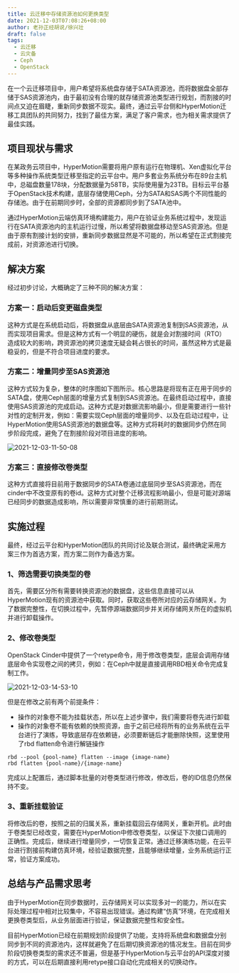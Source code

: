 ```yaml
---
title: 云迁移中存储资源池如何更换类型
date: 2021-12-03T07:08:26+08:00
author: 老孙正经胡说/徐兴壮
draft: false
tags:
  - 云迁移
  - 云灾备
  - Ceph
  - OpenStack
---
```


在一个云迁移项目中，用户希望将系统盘存储于SATA资源池，而将数据盘全部存储于SAS资源池内，由于最初没有合理的就存储资源池类型进行规划，而割接的时间点又迫在眉睫，重新同步数据不现实。最终，通过云平台侧和HyperMotion迁移工具团队的共同努力，找到了最佳方案，满足了客户需求，也为相关需求提供了最佳实践。

## 项目现状与需求

在某政务云项目中，HyperMotion需要将用户原有运行在物理机、Xen虚拟化平台等多种操作系统类型迁移至指定的云平台中。用户多套业务系统分布在89台主机中，总磁盘数量178块，分配数据量为58TB，实际使用量为23TB。目标云平台基于OpenStack技术构建，底层存储使用Ceph，分为SATA和SAS两个不同性能的存储池。由于在前期同步时，全部的资源都同步到了SATA池中。

通过HyperMotion云端仿真环境构建能力，用户在验证业务系统过程中，发现运行在SATA资源池内的主机运行过慢，所以希望将数据盘移动至SAS资源池。但是由于原有割接计划的安排，重新同步数据显然是不可能的，所以希望在正式割接完成前，对资源池进行切换。

## 解决方案

经过初步讨论，大概确定了三种不同的解决方案：

### 方案一：启动后变更磁盘类型

这种方式是在系统启动后，将数据盘从底层由SATA资源池复制到SAS资源池，从而实现项目需求。但是这种方式有一个明显的硬伤，就是会对割接时间（RTO）造成较大的影响，跨资源池的拷贝速度无疑会耗占很长的时间，虽然这种方式是最稳妥的，但是不符合项目进度的要求。

### 方案二：增量同步至SAS资源池

这种方式较为复杂，整体的时序图如下图所示。核心思路是将现有正在用于同步的SATA盘，使用Ceph层面的增量方式复制到SAS资源池。在最终启动过程中，直接使用SAS资源池的完成启动。这种方式是对数据流影响最小，但是需要进行一些针对性的定制开发，例如：需要实现Ceph层面的增量同步、以及在启动过程中，让HyperMotion使用SAS资源池的数据盘等。这种方式将耗时的数据同步仍然在同步阶段完成，避免了在割接阶段对项目进度的影响。

![2021-12-03-11-50-08](/images/2021-12-03-11-50-08.png)

### 方案三：直接修改卷类型

这种方式直接将目前用于数据同步的SATA卷通过底层同步至SAS资源池，而在cinder中不改变原有的卷id。这种方式对整个迁移流程影响最小，但是可能对源端已经同步的数据造成影响，所以需要非常慎重的进行前期测试。

## 实施过程

最终，经过云平台和HyperMotion团队的共同讨论及联合测试，最终确定采用方案三作为首选方案，而方案二则作为备选方案。

### 1、筛选需要切换类型的卷

首先，需要区分所有需要转换资源池的数据盘，这些信息直接可以从HyperMotion现有的资源池中获取。同时，获取这些卷所对应的云存储网关。为了数据完整性，在切换过程中，先暂停源端数据同步并关闭存储网关所在的虚拟机并进行卸载操作。

### 2、修改卷类型

OpenStack Cinder中提供了一个retype命令，用于修改卷类型，底层会调用存储底层命令实现卷之间的拷贝，例如：在Ceph中就是直接调用RBD相关命令完成复制工作。

![2021-12-03-14-53-10](/images/2021-12-03-14-53-10.png)

但是在修改之前有两个前提条件：

* 操作的对象卷不能为挂载状态，所以在上述步骤中，我们需要将卷先进行卸载
* 操作的对象卷不能有依赖的快照资源，由于之前已经将所有的业务系统在云平台进行了演练，导致底层存在依赖链，必须要断链后才能删除快照，这里使用了rbd flatten命令进行解链操作

```
rbd --pool {pool-name} flatten --image {image-name}
rbd flatten {pool-name}/{image-name}
```

完成以上配置后，通过脚本批量的对卷类型进行修改，修改后，卷的ID信息仍然保持不变。

### 3、重新挂载验证

将修改后的卷，按照之前的归属关系，重新挂载回云存储网关，重新开机。此时由于卷类型已经改变，需要在HyperMotion中修改卷类型，以保证下次接口调用的正确性。完成后，继续进行增量同步，一切恢复正常。通过迁移演练功能，在云平台进行割接前构建仿真环境，经验证数据完整，且能够继续增量，业务系统运行正常，验证方案成功。

## 总结与产品需求思考

由于HyperMotion在同步数据时，云存储网关可以实现多对一的能力，所以在实际处理过程中相对比较集中，不容易出现错误。通过构建“仿真”环境，在完成相关更换卷类型后，从业务层面进行验证，保证数据完整性和安全性。

目前HyperMotion已经在前期规划阶段提供了功能，支持将系统盘和数据盘分别同步到不同的资源池内，这样就避免了在后期切换资源池的情况发生。目前在同步阶段切换卷类型的需求还不普遍，但是基于HyperMotion与云平台的API深度对接的方式，可以在后期直接利用retype接口自动化完成相关的切换动作。